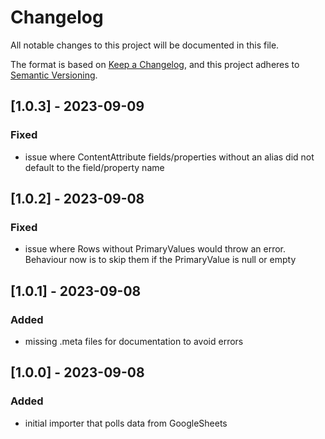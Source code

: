 # Changelog
All notable changes to this project will be documented in this file.

The format is based on [Keep a Changelog](https://keepachangelog.com/en/1.0.0/),
and this project adheres to [Semantic Versioning](https://semver.org/spec/v2.0.0.html).

## [1.0.3] - 2023-09-09
### Fixed
- issue where ContentAttribute fields/properties without an alias did not default to the field/property name

## [1.0.2] - 2023-09-08
### Fixed
- issue where Rows without PrimaryValues would throw an error. Behaviour now is to  skip them if the PrimaryValue is null or empty

## [1.0.1] - 2023-09-08
### Added
- missing .meta files for documentation to avoid errors

## [1.0.0] - 2023-09-08
### Added
- initial importer that polls data from GoogleSheets
